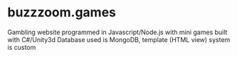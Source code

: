 # buzzzoom.games
Gambling website programmed in Javascript/Node.js with mini games built with C#/Unity3d
Database used is MongoDB, template (HTML view) system is custom
